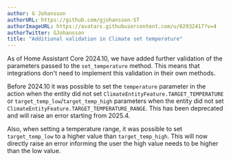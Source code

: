 ```yaml
---
author: G Johansson
authorURL: https://github.com/gjohansson-ST
authorImageURL: https://avatars.githubusercontent.com/u/62932417?v=4
authorTwitter: GJohansson
title: "Additional validation in Climate set temperature"
---
```


As of Home Assistant Core 2024.10, we have added further validation of the parameters passed to the `set_temperature` method. This means that integrations don't need to implement this validation in their own methods.

Before 2024.10 it was possible to set the `temperature` parameter in the action when the entity did not set `ClimateEntityFeature.TARGET_TEMPERATURE` or `target_temp_low`/`target_temp_high` parameters when the entity did not set `ClimateEntityFeature.TARGET_TEMPERATURE_RANGE`. This has been deprecated and will raise an error starting from 2025.4.

Also, when setting a temperature range, it was possible to set `target_temp_low` to a higher value than `target_temp_high`.
This will now directly raise an error informing the user the high value needs to be higher than the low value.
